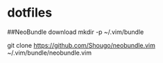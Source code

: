 # dotfiles

##NeoBundle download
mkdir -p ~/.vim/bundle

git clone https://github.com/Shougo/neobundle.vim ~/.vim/bundle/neobundle.vim


